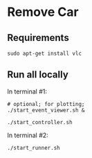 # Remove Car

## Requirements

```shell
sudo apt-get install vlc
```


## Run all locally


In terminal #1:

```shell
# optional; for plotting;
./start_event_viewer.sh &

./start_controller.sh
```

In terminal #2:

```shell
./start_runner.sh
```